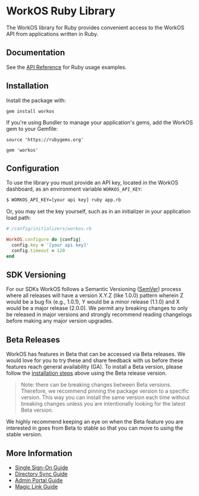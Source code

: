 # WorkOS Ruby Library

The WorkOS library for Ruby provides convenient access to the WorkOS API from applications written in Ruby.

## Documentation

See the [API Reference](https://workos.com/docs/reference/client-libraries) for Ruby usage examples.

## Installation

Install the package with:

```
gem install workos
```

If you're using Bundler to manage your application's gems, add the WorkOS gem to your Gemfile:

```
source 'https://rubygems.org'

gem 'workos'
```

## Configuration

To use the library you must provide an API key, located in the WorkOS dashboard, as an environment variable `WORKOS_API_KEY`:

```sh
$ WORKOS_API_KEY=[your api key] ruby app.rb
```

Or, you may set the key yourself, such as in an initializer in your application load path:

```ruby
# /config/initializers/workos.rb

WorkOS.configure do |config|
  config.key = '[your api key]'
  config.timeout = 120
end
```

## SDK Versioning

For our SDKs WorkOS follows a Semantic Versioning ([SemVer](https://semver.org/)) process where all releases will have a version X.Y.Z (like 1.0.0) pattern wherein Z would be a bug fix (e.g., 1.0.1), Y would be a minor release (1.1.0) and X would be a major release (2.0.0). We permit any breaking changes to only be released in major versions and strongly recommend reading changelogs before making any major version upgrades.

## Beta Releases

WorkOS has features in Beta that can be accessed via Beta releases. We would love for you to try these
and share feedback with us before these features reach general availability (GA). To install a Beta version,
please follow the [installation steps](#installation) above using the Beta release version.

> Note: there can be breaking changes between Beta versions. Therefore, we recommend pinning the package version to a
> specific version. This way you can install the same version each time without breaking changes unless you are
> intentionally looking for the latest Beta version.

We highly recommend keeping an eye on when the Beta feature you are interested in goes from Beta to stable so that you
can move to using the stable version.

## More Information

* [Single Sign-On Guide](https://workos.com/docs/sso/guide)
* [Directory Sync Guide](https://workos.com/docs/directory-sync/guide)
* [Admin Portal Guide](https://workos.com/docs/admin-portal/guide)
* [Magic Link Guide](https://workos.com/docs/magic-link/guide)

